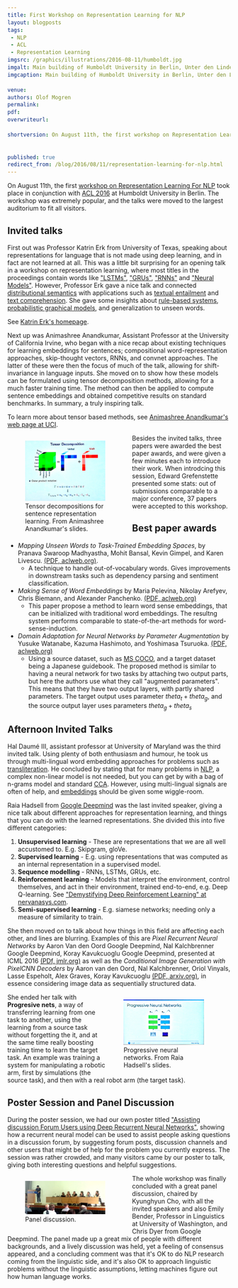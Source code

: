 ```yaml
---
title: First Workshop on Representation Learning for NLP
layout: blogposts
tags:
 - NLP
 - ACL
 - Representation Learning
imgsrc: /graphics/illustrations/2016-08-11/humboldt.jpg
imgalt: Main building of Humboldt University in Berlin, Unter den Linden, as seen from Bebelplatz. Image from Wikimedia Commons, Creative Commons Attribution-Share Alike 3.0 Unported license.
imgcaption: Main building of Humboldt University in Berlin, Unter den Linden, as seen from Bebelplatz, Creative Commons Attribution-Share Alike 3.0 Unported license.

venue: 
authors: Olof Mogren
permalink:
pdf: 
overwriteurl: 

shortversion: On August 11th, the first workshop on Representation Learning For NLP took place in conjunction with ACL 2016 at Humboldt University in Berlin. The workshop was extremely popular, and the talks were moved to the largest auditorium to fit all visitors.


published: true
redirect_from: /blog/2016/08/11/representation-learning-for-nlp.html
---
```


On August 11th, the first [workshop on Representation Learning For NLP](https://sites.google.com/site/repl4nlp2016/) took place in conjunction with [ACL 2016](http://acl2016.org/) at Humboldt University in Berlin. The workshop was extremely popular, and the talks were moved to the largest auditorium to fit all visitors.


## Invited talks

First out was Professor Katrin Erk from University of Texas, speaking about representations for language that is not made using deep learning, and in fact are not learned at all. This was a little bit surprising for an opening talk in a workshop on representation learning, where most titles in the proceedings contain words like ["LSTMs"](https://en.wikipedia.org/wiki/LSTM), ["GRUs"](https://en.wikipedia.org/wiki/Gated_recurrent_unit), ["RNNs"](https://en.wikipedia.org/wiki/Recurrent_neural_network) and ["Neural Models"](https://en.wikipedia.org/wiki/Artificial_neural_network). However, Professor Erk gave a nice talk and connected [distributional semantics](https://en.wikipedia.org/wiki/Distributional_semantics) with applications such as [textual entailment](https://en.wikipedia.org/wiki/Textual_entailment) and [text comprehension](https://en.wikipedia.org/wiki/Natural_language_understanding). She gave some insights about [rule-based systems](https://en.wikipedia.org/wiki/Rule-based_system), [probabilistic graphical models](https://en.wikipedia.org/wiki/Graphical_model), and generalization to unseen words.

See [Katrin Erk's homepage](http://www.katrinerk.com/).

Next up was Animashree Anandkumar, Assistant Professor at the University of California Irvine, who began with a nice recap about existing techniques for learning embeddings for sentences; compositional word-representation approaches, skip-thought vectors, RNNs, and convnet approaches. The latter of these were then the focus of much of the talk, allowing for shift-invariance in language inputs. She moved on to show how these models can be formulated using tensor decomposition methods, allowing for a much faster training time. The method can then be applied to compute sentence embeddings and obtained competitive results on standard benchmarks. In summary, a truly inspiring talk.

To learn more about tensor based methods, see [Animashree Anandkumar's web page at UCI](http://newport.eecs.uci.edu/anandkumar/).

<figure style="float: left; max-width: 40%; clear: both;">
<img src="/graphics/illustrations/2016-08-11/tensor-decomposition.jpg" style="max-width: 90%" />
<figcaption style="max-width: 90%" >
Tensor decompositions for sentence representation learning. From Animashree Anandkumar's slides.
</figcaption>
</figure>

Besides the invited talks, three papers were awarded the best paper awards, and were given a few minutes each to introduce their work. When introdcing this session, Edward Grefenstette presented some stats: out of submissions comparable to a major conference, 37 papers were accepted to this workshop. 

## Best paper awards

* *Mapping Unseen Words to Task-Trained Embedding Spaces*, by Pranava Swaroop Madhyastha, Mohit Bansal, Kevin Gimpel, and Karen Livescu. [(PDF, aclweb.org)](http://aclweb.org/anthology/W/W16/W16-1612.pdf).
  * A technique to handle out-of-vocabulary words. Gives improvements in downstream tasks such as dependency parsing and sentiment classification.
* *Making Sense of Word Embeddings* by Maria Pelevina, Nikolay Arefyev, Chris Biemann, and Alexander Panchenko. [(PDF, aclweb.org)](http://aclweb.org/anthology/W/W16/W16-1620.pdf)
  * This paper propose a method to learn word sense embeddings, that can be initialized with traditional word embeddings. The resultng system performs comparable to state-of-the-art methods for word-sense-induction.
* *Domain Adaptation for Neural Networks by Parameter Augmentation* by Yusuke Watanabe, Kazuma Hashimoto, and Yoshimasa Tsuruoka. [(PDF, aclweb.org)](http://aclweb.org/anthology/W/W16/W16-1629.pdf)
  * Using a source dataset, such as [MS COCO](http://mscoco.org/), and a target dataset being a Japanese guidebook. The proposed method is similar to having a neural network for two tasks by attaching two output parts, but here the authors use what they call "augmented parameters". This means that they have two output layers, with partly shared parameters. The target output uses parameter $theta_t + theta_g$, and the source output layer uses parameters $theta_g + theta_s$

## Afternoon Invited Talks

Hal Daumé III, assistant professor at University of Maryland was the third invited talk. Using plenty of both enthusiasm and humour, he took us through multi-lingual word embedding approaches for problems such as [transliteration](https://en.wikipedia.org/wiki/Transliteration). He concluded by stating that for many problems in [NLP](https://en.wikipedia.org/wiki/Natural_language_processing), a complex non-linear model is not needed, but you can get by with a bag of n-grams model and standard [CCA](https://en.wikipedia.org/wiki/Canonical_correlation). However, using multi-lingual signals are often of help, and [embeddings](https://en.wikipedia.org/wiki/Word_embedding) should be given some wiggle-room.

Raia Hadsell from [Google Deepmind](http://deepmind.com/) was the last invited speaker, giving a nice talk about different approaches for representation learning, and things that you can do with the learned representations. She divided this into five different categories:

1. **Unsupervised learning** - These are representations that we are all well accustomed to. E.g. Skipgram, gloVe.
2. **Supervised learning** - E.g. using representations that was computed as an internal representation in a supervised model.
3. **Sequence modelling** - RNNs, LSTMs, GRUs, etc.
4. **Reinforcement learning** - Models that interpret the environment, control themselves, and act in their environment, trained end-to-end, e.g. Deep Q-learning. See ["Demystifying Deep Reinforcement Learning" at nervanasys.com](https://www.nervanasys.com/demystifying-deep-reinforcement-learning/).
5. **Semi-supervised learning** - E.g. siamese networks; needing only a measure of similarity to train.

She then moved on to talk about how things in this field are affecting each other, and lines are blurring. Examples of this are *Pixel Recurrent Neural Networks* by Aaron Van den Oord Google Deepmind, Nal Kalchbrenner Google Deepmind, Koray Kavukcuoglu Google Deepmind, presented at ICML 2016 [(PDf, jmlr.org)](http://jmlr.org/proceedings/papers/v48/oord16.pdf) as well as the *Conditional Image Generation with PixelCNN Decoders* by Aaron van den Oord, Nal Kalchbrenner, Oriol Vinyals, Lasse Espeholt, Alex Graves, Koray Kavukcuoglu [(PDF, arxiv.org)](http://arxiv.org/abs/1606.05328), in essence considering image data as sequentially structured data. 

<figure style="float: right; max-width: 40%; clear: both;">
<img src="/graphics/illustrations/2016-08-11/progressive-neural-nets.jpg" style="max-width: 90%" />
<figcaption style="max-width: 90%" >
Progressive neural networks. From Raia Hadsell's slides.
</figcaption>
</figure>

She ended her talk with **Progresive nets**, a way of transferring learning from one task to another, using the learning from a source task without forgetting the it, and at the same time really boosting training time to learn the target task. An example was training a system for manipulating a robotic arm, first by simulations (the source task), and then with a real robot arm (the target task).

## Poster Session and Panel Discussion

During the poster session, we had our own poster titled ["Assisting discussion Forum Users using Deep Recurrent Neural Networks"](http://mogren.one/publications/2016/assisting/), showing how a recurrent neural model can be used to assist people asking questions in a discussion forum, by suggesting forum posts, discussion channels and other users that might be of help for the problem you currently express. The session was rather crowded, and many visitors came by our poster to talk, giving both interesting questions and helpful suggestions.

<figure style="float: left; max-width: 40%; clear: both;">
<img src="/graphics/illustrations/2016-08-11/panel.jpg" style="max-width: 90%" />
<figcaption style="max-width: 90%" >
Panel discussion.
</figcaption>
</figure>


The whole workshop was finally concluded with a great panel discussion, chaired by Kyunghyun Cho, with all the invited speakers and also Emily Bender, Professor in Linguistics at University of Washington, and Chris Dyer from Google Deepmind. The panel made up a great mix of people with different backgrounds, and a lively discussion was held, yet a feeling of consensus appeared, and a concluding comment was that it's OK to do NLP research coming from the linguistic side, and it's also OK to approach linguistic problems without the linguistic assumptions, letting machines figure out how human language works.
